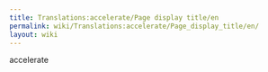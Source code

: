 ```yaml
---
title: Translations:accelerate/Page display title/en
permalink: wiki/Translations:accelerate/Page_display_title/en/
layout: wiki
---
```


accelerate
